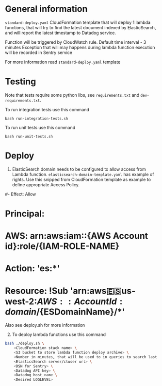# General information

`standard-deploy.yaml` CloudFormation template that will deploy 1 lambda functions, that will try to find the latest document indexed by ElasticSearch, and will report the latest timestamp to Datadog service.

Function will be triggered by CloudWatch rule. Default time interval - 3 minutes
Exception that will may happens during lambda function execution will be recorded in Sentry service

For more information read `standard-deploy.yaml` template


# Testing

Note that tests require some python libs, see `requirements.txt` and `dev-requirements.txt`.

To run integration tests use this command

`bash run-integration-tests.sh`

To run unit tests use this command

`bash run-unit-tests.sh`


# Deploy

1. ElasticSearch domain needs to be configured to allow access from Lambda function.
`elasticsearch-domain-template.yaml` has example of rights. Use this snipped from CloudFormation template as example to define appropriate Access Policy.

#- Effect: Allow
#    Principal:
#      AWS: arn:aws:iam::{AWS Account id}:role/{IAM-ROLE-NAME}
#    Action: 'es:*'
#    Resource: !Sub 'arn:aws:es:us-west-2:${AWS::AccountId}:domain/${ESDomainName}/*'


Also see deploy.sh for more information

2. To deploy lambda functions use this command

```bash
bash ./deploy.sh \
	<CloudFormation stack name> \
	<S3 bucket to store lambda function deploy archive> \
	<Number in minutes, that will be used to in queries to search last inserted doc > \
	<ElasticsSearch server/cluser url> \
	<DSN for Sentry> \
	<Datadog API key> \
	<Datadog host_name \
	<Desired LOGLEVEL>
````

